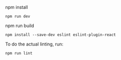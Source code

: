 
npm install
```
npm run dev
```
npm run build
```
npm install --save-dev eslint eslint-plugin-react
```
To do the actual linting, run:
```
npm run lint
```